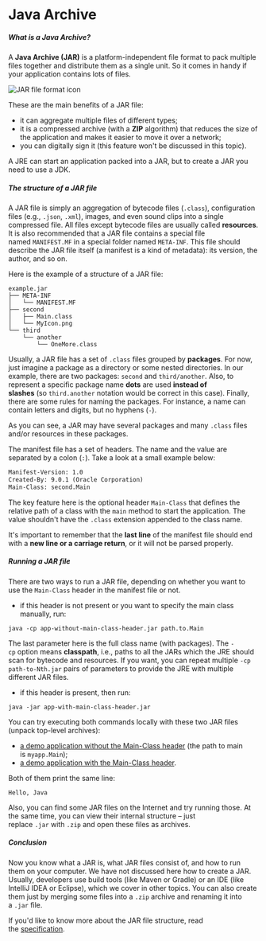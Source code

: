 # Java Archive
##### What is a Java Archive?

A **Java Archive (JAR)** is a platform-independent file format to pack multiple files together and distribute them as a single unit. So it comes in handy if your application contains lots of files.

![JAR file format icon](https://ucarecdn.com/76368b85-f033-4ac7-9185-dfaa43238e44/)

These are the main benefits of a JAR file:

- it can aggregate multiple files of different types;
- it is a compressed archive (with a **ZIP** algorithm) that reduces the size of the application and makes it easier to move it over a network;
- you can digitally sign it (this feature won't be discussed in this topic).

A JRE can start an application packed into a JAR, but to create a JAR you need to use a JDK.

##### The structure of a JAR file

A JAR file is simply an aggregation of bytecode files (`.class`), configuration files (e.g., `.json`, `.xml`), images, and even sound clips into a single compressed file. All files except bytecode files are usually called **resources**. It is also recommended that a JAR file contains a special file named `MANIFEST.MF` in a special folder named `META-INF`. This file should describe the JAR file itself (a manifest is a kind of metadata): its version, the author, and so on.

Here is the example of a structure of a JAR file:

```no-highlight
example.jar
├── META-INF
│   └── MANIFEST.MF
├── second
│   ├── Main.class
│   └── MyIcon.png
└── third
    └── another
        └── OneMore.class
```

Usually, a JAR file has a set of `.class` files grouped by **packages**. For now, just imagine a package as a directory or some nested directories. In our example, there are two packages: `second` and `third/another`. Also, to represent a specific package name **dots** are used **instead of slashes** (so `third.another` notation would be correct in this case). Finally, there are some rules for naming the packages. For instance, a name can contain letters and digits, but no hyphens (`-`).

As you can see, a JAR may have several packages and many `.class` files and/or resources in these packages.

The manifest file has a set of headers. The name and the value are separated by a colon (`:`). Take a look at a small example below:

```xml
Manifest-Version: 1.0
Created-By: 9.0.1 (Oracle Corporation)
Main-Class: second.Main
```

The key feature here is the optional header `Main-Class` that defines the relative path of a class with the `main` method to start the application. The value shouldn't have the `.class` extension appended to the class name.

It's important to remember that the **last line** of the manifest file should end with a **new line or a carriage return**, or it will not be parsed properly.

##### Running a JAR file

There are two ways to run a JAR file, depending on whether you want to use the `Main-Class` header in the manifest file or not.

- if this header is not present or you want to specify the main class manually, run:

```no-highlight
java -cp app-without-main-class-header.jar path.to.Main
```

The last parameter here is the full class name (with packages). The `-cp` option means **classpath**, i.e., paths to all the JARs which the JRE should scan for bytecode and resources. If you want, you can repeat multiple `-cp path-to-Nth.jar` pairs of parameters to provide the JRE with multiple different JAR files.

- if this header is present, then run:

```no-highlight
java -jar app-with-main-class-header.jar
```

You can try executing both commands locally with these two JAR files (unpack top-level archives):

- [a demo application without the Main-Class header](https://stepik.org/media/attachments/lesson/123928/app1.zip) (the path to main is `myapp.Main`);
- [a demo application with the Main-Class header](https://stepik.org/media/attachments/lesson/123928/app2.zip).

Both of them print the same line:

```no-highlight
Hello, Java
```

Also, you can find some JAR files on the Internet and try running those. At the same time, you can view their internal structure – just replace `.jar` with `.zip` and open these files as archives.

##### Conclusion

Now you know what a JAR is, what JAR files consist of, and how to run them on your computer. We have not discussed here how to create a JAR. Usually, developers use build tools (like Maven or Gradle) or an IDE (like IntelliJ IDEA or Eclipse), which we cover in other topics. You can also create them just by merging some files into a `.zip` archive and renaming it into a `.jar` file.

If you'd like to know more about the JAR file structure, read the [specification](https://docs.oracle.com/javase/7/docs/technotes/guides/jar/jar.html "Link: https://docs.oracle.com/javase/7/docs/technotes/guides/jar/jar.html").
